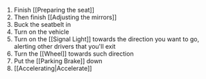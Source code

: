 1. Finish [[Preparing the seat]] 
2. Then finish [[Adjusting the mirrors]]
3. Buck the seatbelt in
4. Turn on the vehicle
5. Turn on the [[Signal Light]] towards the direction you want to go, alerting other drivers that you'll exit
6. Turn the [[Wheel]] towards such direction
7. Put the [[Parking Brake]] down
8. [[Accelerating|Accelerate]]